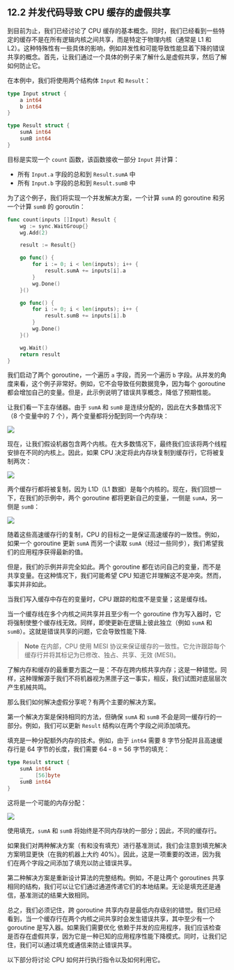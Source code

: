 ## 12.2 并发代码导致 CPU 缓存的虚假共享

到目前为止，我们已经讨论了 CPU 缓存的基本概念。同时，我们已经看到一些特定的缓存不是在所有逻辑内核之间共享，而是特定于物理内核（通常是 L1 和 L2）。这种特殊性有一些具体的影响，例如并发性和可能导致性能显着下降的错误共享的概念。首先，让我们通过一个具体的例子来了解什么是虚假共享，然后了解如何防止它。

在本例中，我们将使用两个结构体 `Input` 和 `Result`：

```go
type Input struct {
    a int64
    b int64
}

type Result struct {
    sumA int64
    sumB int64
}
```

目标是实现一个 `count` 函数，该函数接收一部分 `Input` 并计算：

* 所有 `Input.a` 字段的总和到 `Result.sumA` 中
* 所有 `Input.b` 字段的总和到 `Result.sumB` 中

为了这个例子，我们将实现一个并发解决方案，一个计算 `sumA` 的 goroutine 和另一个计算 `sumB` 的 goroutin：

```go
func count(inputs []Input) Result {
    wg := sync.WaitGroup{}
    wg.Add(2)

    result := Result{}

    go func() {
        for i := 0; i < len(inputs); i++ {
            result.sumA += inputs[i].a
        }
        wg.Done()
    }()

    go func() {
        for i := 0; i < len(inputs); i++ {
            result.sumB += inputs[i].b
        }
        wg.Done()
    }()

    wg.Wait()
    return result
}
```

我们启动了两个 goroutine，一个遍历 `a` 字段，而另一个遍历 `b` 字段。从并发的角度来看，这个例子非常好。例如，它不会导致任何数据竞争，因为每个 goroutine 都会增加自己的变量。但是，此示例说明了错误共享概念，降低了预期性能。

让我们看一下主存储器。由于 `sumA` 和 `sumB` 是连续分配的，因此在大多数情况下（8 个变量中的 7 个），两个变量都将分配到同一个内存块：

![](https://img.exciting.net.cn/85.png)

现在，让我们假设机器包含两个内核。在大多数情况下，最终我们应该将两个线程安排在不同的内核上。因此，如果 CPU 决定将此内存块复制到缓存行，它将被复制两次：

![](https://img.exciting.net.cn/86.png)

两个缓存行都将被复制，因为 L1D（L1 数据）是每个内核的。现在，我们回想一下，在我们的示例中，两个 goroutine 都将更新自己的变量，一侧是 `sumA`，另一侧是 `sumB`：

![](https://img.exciting.net.cn/88.png)

随着这些高速缓存行的复制，CPU 的目标之一是保证高速缓存的一致性。例如，如果一个 goroutine 更新 `sumA` 而另一个读取 `sumA`（经过一些同步），我们希望我们的应用程序获得最新的值。

但是，我们的示例并非完全如此。两个 goroutine 都在访问自己的变量，而不是共享变量。在这种情况下，我们可能希望 CPU 知道它并理解这不是冲突。然而，事实并非如此。

当我们写入缓存中存在的变量时，CPU 跟踪的粒度不是变量；这是缓存线。

当一个缓存线在多个内核之间共享并且至少有一个 goroutine 作为写入器时，它将强制使整个缓存线无效。同样，即使更新在逻辑上彼此独立（例如 `sumA` 和 `sumB`）。这就是错误共享的问题，它会导致性能下降.

> **Note** 在内部，CPU 使用 MESI 协议来保证缓存的一致性。它允许跟踪每个缓存行并将其标记为已修改、独占、共享、无效 (MESI)。

了解内存和缓存的最重要方面之一是：不存在跨内核共享内存；这是一种错觉。同样，这种理解源于我们不将机器视为黑匣子这一事实，相反，我们试图对底层层次产生机械共鸣。

那么我们如何解决虚假分享呢？有两个主要的解决方案。

第一个解决方案是保持相同的方法，但确保 `sumA` 和 `sumB` 不会是同一缓存行的一部分。例如，我们可以更新 `Result` 结构以在两个字段之间添加填充。

填充是一种分配额外内存的技术。例如，由于 `int64` 需要 8 字节分配并且高速缓存行是 64 字节的长度，我们需要 64 ‑ 8 = 56 字节的填充：

```go
type Result struct {
    sumA int64
    _    [56]byte
    sumB int64
}
```

这将是一个可能的内存分配：

![](https://img.exciting.net.cn/89.png)

使用填充，`sumA` 和 `sumB` 将始终是不同内存块的一部分；因此，不同的缓存行。

如果我们对两种解决方案（有和没有填充）进行基准测试，我们会注意到填充解决方案明显更快（在我的机器上大约 40%）。因此，这是一项重要的改进，因为我们在两个字段之间添加了填充以防止错误共享。

第二种解决方案是重新设计算法的完整结构。例如，不是让两个 goroutines 共享相同的结构，我们可以让它们通过通道传递它们的本地结果。无论是填充还是通信，基准测试的结果大致相同。

总之，我们必须记住，跨 goroutine 共享内存是最低内存级别的错觉。我们已经看到，当一个缓存行在两个内核之间共享时会发生错误共享，其中至少有一个 goroutine 是写入器。如果我们需要优化 依赖于并发的应用程序，我们应该检查是否存在虚假共享，因为它是一种已知的应用程序性能下降模式。同时，让我们记住，我们可以通过填充或通信来防止错误共享。

以下部分将讨论 CPU 如何并行执行指令以及如何利用它。